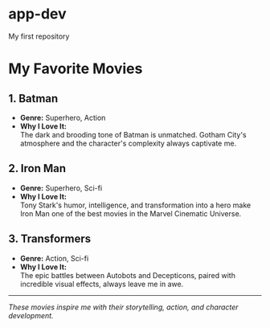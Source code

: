 # app-dev
My first repository

# My Favorite Movies  

## **1. Batman**  
- **Genre:** Superhero, Action  
- **Why I Love It:**  
  The dark and brooding tone of Batman is unmatched. Gotham City's atmosphere and the character's complexity always captivate me.  

## **2. Iron Man**  
- **Genre:** Superhero, Sci-fi  
- **Why I Love It:**  
  Tony Stark's humor, intelligence, and transformation into a hero make Iron Man one of the best movies in the Marvel Cinematic Universe.  

## **3. Transformers**  
- **Genre:** Action, Sci-fi  
- **Why I Love It:**  
  The epic battles between Autobots and Decepticons, paired with incredible visual effects, always leave me in awe.  

---
*These movies inspire me with their storytelling, action, and character development.* 
